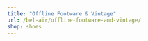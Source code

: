 ```yaml
---
title: "Offline Footware & Vintage"
url: /bel-air/offline-footware-and-vintage/
shop: shoes
---
```

